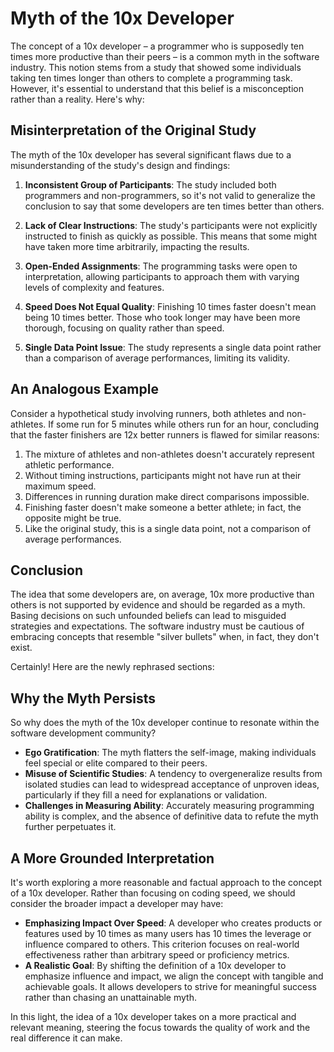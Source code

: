 # Myth of the 10x Developer

The concept of a 10x developer – a programmer who is supposedly ten times more productive than their peers – is a common myth in the software industry. This notion stems from a study that showed some individuals taking ten times longer than others to complete a programming task. However, it's essential to understand that this belief is a misconception rather than a reality. Here's why:

## Misinterpretation of the Original Study

The myth of the 10x developer has several significant flaws due to a misunderstanding of the study's design and findings:

1. **Inconsistent Group of Participants**: The study included both programmers and non-programmers, so it's not valid to generalize the conclusion to say that some developers are ten times better than others.

2. **Lack of Clear Instructions**: The study's participants were not explicitly instructed to finish as quickly as possible. This means that some might have taken more time arbitrarily, impacting the results.

3. **Open-Ended Assignments**: The programming tasks were open to interpretation, allowing participants to approach them with varying levels of complexity and features.

4. **Speed Does Not Equal Quality**: Finishing 10 times faster doesn't mean being 10 times better. Those who took longer may have been more thorough, focusing on quality rather than speed.

5. **Single Data Point Issue**: The study represents a single data point rather than a comparison of average performances, limiting its validity.

## An Analogous Example

Consider a hypothetical study involving runners, both athletes and non-athletes. If some run for 5 minutes while others run for an hour, concluding that the faster finishers are 12x better runners is flawed for similar reasons:

1. The mixture of athletes and non-athletes doesn't accurately represent athletic performance.
2. Without timing instructions, participants might not have run at their maximum speed.
3. Differences in running duration make direct comparisons impossible.
4. Finishing faster doesn't make someone a better athlete; in fact, the opposite might be true.
5. Like the original study, this is a single data point, not a comparison of average performances.

## Conclusion

The idea that some developers are, on average, 10x more productive than others is not supported by evidence and should be regarded as a myth. Basing decisions on such unfounded beliefs can lead to misguided strategies and expectations. The software industry must be cautious of embracing concepts that resemble "silver bullets" when, in fact, they don't exist.

Certainly! Here are the newly rephrased sections:

## Why the Myth Persists

So why does the myth of the 10x developer continue to resonate within the software development community? 

* **Ego Gratification**: The myth flatters the self-image, making individuals feel special or elite compared to their peers.
* **Misuse of Scientific Studies**: A tendency to overgeneralize results from isolated studies can lead to widespread acceptance of unproven ideas, particularly if they fill a need for explanations or validation.
* **Challenges in Measuring Ability**: Accurately measuring programming ability is complex, and the absence of definitive data to refute the myth further perpetuates it.

## A More Grounded Interpretation

It's worth exploring a more reasonable and factual approach to the concept of a 10x developer. Rather than focusing on coding speed, we should consider the broader impact a developer may have:

* **Emphasizing Impact Over Speed**: A developer who creates products or features used by 10 times as many users has 10 times the leverage or influence compared to others. This criterion focuses on real-world effectiveness rather than arbitrary speed or proficiency metrics.
* **A Realistic Goal**: By shifting the definition of a 10x developer to emphasize influence and impact, we align the concept with tangible and achievable goals. It allows developers to strive for meaningful success rather than chasing an unattainable myth.

In this light, the idea of a 10x developer takes on a more practical and relevant meaning, steering the focus towards the quality of work and the real difference it can make.

<!-- DSG/ChatGPT 8/7/2023 -->
